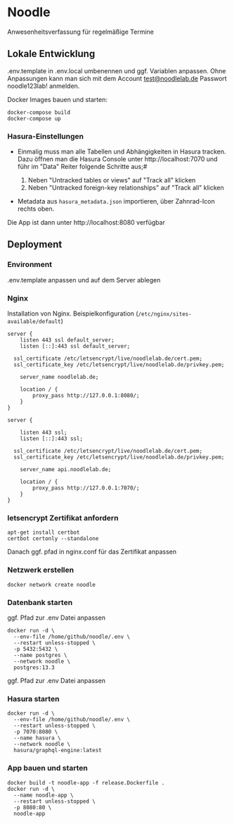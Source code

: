# Noodle

Anwesenheitsverfassung für regelmäßige Termine

## Lokale Entwicklung

.env.template in .env.local umbenennen und ggf. Variablen anpassen. Ohne Anpassungen kann man sich mit dem Account test@noodlelab.de Passwort noodle123lab! anmelden.

Docker Images bauen und starten:

```
docker-compose build
docker-compose up
```

### Hasura-Einstellungen

* Einmalig muss man alle Tabellen und Abhängigkeiten in Hasura tracken. Dazu öffnen man die Hasura Console unter http://localhost:7070 und führ im "Data" Reiter folgende Schritte aus;#
  1. Neben "Untracked tables or views" auf "Track all" klicken
  2. Neben "Untracked foreign-key relationships" auf "Track all" klicken

* Metadata aus `hasura_metadata.json` importieren, über Zahnrad-Icon rechts oben.

Die App ist dann unter http://localhost:8080 verfügbar

## Deployment

### Environment

.env.template anpassen und auf dem Server ablegen

### Nginx

Installation von Nginx. Beispielkonfiguration (`/etc/nginx/sites-available/default`)

```
server {
	listen 443 ssl default_server;
	listen [::]:443 ssl default_server;

  ssl_certificate /etc/letsencrypt/live/noodlelab.de/cert.pem;
  ssl_certificate_key /etc/letsencrypt/live/noodlelab.de/privkey.pem;

	server_name noodlelab.de;

	location / {
		proxy_pass http://127.0.0.1:8080/;
	}
}

server {

	listen 443 ssl;
	listen [::]:443 ssl;

  ssl_certificate /etc/letsencrypt/live/noodlelab.de/cert.pem;
  ssl_certificate_key /etc/letsencrypt/live/noodlelab.de/privkey.pem;

	server_name api.noodlelab.de;

	location / {
		proxy_pass http://127.0.0.1:7070/;
	}
}
```

### letsencrypt Zertifikat anfordern

```
apt-get install certbot
certbot certonly --standalone
```

Danach ggf. pfad in nginx.conf für das Zertifikat anpassen

### Netzwerk erstellen
```
docker network create noodle
```

### Datenbank starten

ggf. Pfad zur .env Datei anpassen

```
docker run -d \
  --env-file /home/github/noodle/.env \
  --restart unless-stopped \
  -p 5432:5432 \
  --name postgres \
  --network noodle \
  postgres:13.3
```

ggf. Pfad zur .env Datei anpassen

### Hasura starten

```
docker run -d \
  --env-file /home/github/noodle/.env \
  --restart unless-stopped \
  -p 7070:8080 \
  --name hasura \
  --network noodle \
  hasura/graphql-engine:latest
```

### App bauen und starten

```
docker build -t noodle-app -f release.Dockerfile .
docker run -d \
  --name noodle-app \
  --restart unless-stopped \
  -p 8080:80 \
  noodle-app
```